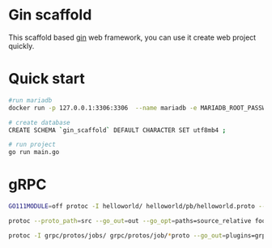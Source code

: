 # Gin scaffold
This scaffold based [gin](https://github.com/gin-gonic/gin) web framework, you can use it create web project quickly.

# Quick start

```sh
#run mariadb
docker run -p 127.0.0.1:3306:3306  --name mariadb -e MARIADB_ROOT_PASSWORD=root123 -d mariadb:10.2.38

# create database
CREATE SCHEMA `gin_scaffold` DEFAULT CHARACTER SET utf8mb4 ;

# run project
go run main.go

```

# gRPC

```sh
GO111MODULE=off protoc -I helloworld/ helloworld/pb/helloworld.proto --go_out=plugins=grpc:helloworld

protoc --proto_path=src --go_out=out --go_opt=paths=source_relative foo.proto bar/baz.proto

protoc -I grpc/protos/jobs/ grpc/protos/job/*proto --go_out=plugins=grpc:grpc/protos/job
```